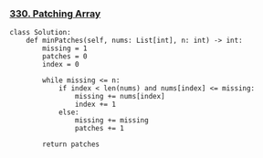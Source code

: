 ### [330. Patching Array](https://leetcode.com/problems/patching-array/)

```
class Solution:
    def minPatches(self, nums: List[int], n: int) -> int:
        missing = 1
        patches = 0
        index = 0

        while missing <= n:
            if index < len(nums) and nums[index] <= missing:
                missing += nums[index]
                index += 1
            else:
                missing += missing
                patches += 1

        return patches
```
